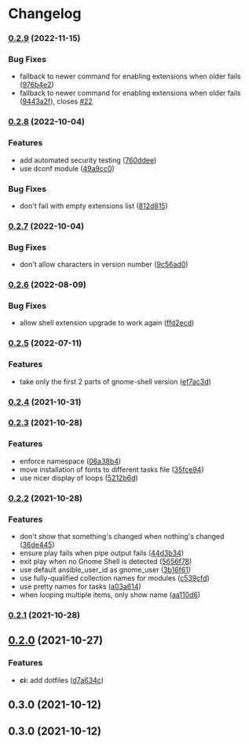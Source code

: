 # Changelog

### [0.2.9](https://github.com/PeterMosmans/ansible-role-customize-gnome/compare/0.2.8...0.2.9) (2022-11-15)

### Bug Fixes

- fallback to newer command for enabling extensions when older fails
  ([976b4e2](https://github.com/PeterMosmans/ansible-role-customize-gnome/commit/976b4e2246a933f27bcb43a51e5c410b126862dd))
- fallback to newer command for enabling extensions when older fails
  ([9443a2f](https://github.com/PeterMosmans/ansible-role-customize-gnome/commit/9443a2fddcf7172a972099e2530fb58c29762049)),
  closes
  [#22](https://github.com/PeterMosmans/ansible-role-customize-gnome/issues/22)

### [0.2.8](https://github.com/PeterMosmans/ansible-role-customize-gnome/compare/0.2.7...0.2.8) (2022-10-04)

### Features

- add automated security testing
  ([760ddee](https://github.com/PeterMosmans/ansible-role-customize-gnome/commit/760ddeefb5d6a20524d2e770549c7992aa466b7e))
- use dconf module
  ([49a9cc0](https://github.com/PeterMosmans/ansible-role-customize-gnome/commit/49a9cc00bcb9b152d28be73c698caedd23e742a6))

### Bug Fixes

- don't fail with empty extensions list
  ([812d815](https://github.com/PeterMosmans/ansible-role-customize-gnome/commit/812d815b61536fdc29b77db8dda43f61e9e2d27d))

### [0.2.7](https://github.com/PeterMosmans/ansible-role-customize-gnome/compare/0.2.6...0.2.7) (2022-10-04)

### Bug Fixes

- don't allow characters in version number
  ([9c56ad0](https://github.com/PeterMosmans/ansible-role-customize-gnome/commit/9c56ad0e51895a5c53dfa2009474b69746b01c4d))

### [0.2.6](https://github.com/PeterMosmans/ansible-role-customize-gnome/compare/0.2.5...0.2.6) (2022-08-09)

### Bug Fixes

- allow shell extension upgrade to work again
  ([ffd2ecd](https://github.com/PeterMosmans/ansible-role-customize-gnome/commit/ffd2ecd8198e41083acb611a9d050a00fc58b706))

### [0.2.5](https://github.com/PeterMosmans/ansible-role-customize-gnome/compare/0.2.4...0.2.5) (2022-07-11)

### Features

- take only the first 2 parts of gnome-shell version
  ([ef7ac3d](https://github.com/PeterMosmans/ansible-role-customize-gnome/commit/ef7ac3d6449d5ee996f83d5144d873264e84726b))

### [0.2.4](https://github.com/PeterMosmans/ansible-role-customize-gnome/compare/0.2.3...0.2.4) (2021-10-31)

### [0.2.3](https://github.com/PeterMosmans/ansible-role-customize-gnome/compare/0.2.2...0.2.3) (2021-10-28)

### Features

- enforce namespace
  ([06a38b4](https://github.com/PeterMosmans/ansible-role-customize-gnome/commit/06a38b4ef56ce8e25a394e9e537be86f273319a6))
- move installation of fonts to different tasks file
  ([35fce94](https://github.com/PeterMosmans/ansible-role-customize-gnome/commit/35fce947900d6bb4807239b041659188797282e4))
- use nicer display of loops
  ([5212b6d](https://github.com/PeterMosmans/ansible-role-customize-gnome/commit/5212b6d0750148bba96f584776d3fd389b3402a2))

### [0.2.2](https://github.com/PeterMosmans/ansible-role-customize-gnome/compare/0.2.1...0.2.2) (2021-10-28)

### Features

- don't show that something's changed when nothing's changed
  ([36de445](https://github.com/PeterMosmans/ansible-role-customize-gnome/commit/36de44591afb8e1245283b7ddbd645c01d6e38e1))
- ensure play fails when pipe output fails
  ([44d3b34](https://github.com/PeterMosmans/ansible-role-customize-gnome/commit/44d3b34cd34454571c92b8c4e9464b346ffec309))
- exit play when no Gnome Shell is detected
  ([5656f78](https://github.com/PeterMosmans/ansible-role-customize-gnome/commit/5656f7870e42ed951cb3d05f09b583d1daa3b945))
- use default ansible_user_id as gnome_user
  ([3b16f61](https://github.com/PeterMosmans/ansible-role-customize-gnome/commit/3b16f6180998316740cbe85fe26b842898136364))
- use fully-qualified collection names for modules
  ([c539cfd](https://github.com/PeterMosmans/ansible-role-customize-gnome/commit/c539cfdcf554a03a71aa0d42ec89fc7350bb20fa))
- use pretty names for tasks
  ([a03a614](https://github.com/PeterMosmans/ansible-role-customize-gnome/commit/a03a614b97c830e394e9411f333245c251823614))
- when looping multiple items, only show name
  ([aa110d6](https://github.com/PeterMosmans/ansible-role-customize-gnome/commit/aa110d61f3325260dc42c083c167cdd49082090f))

### [0.2.1](https://github.com/PeterMosmans/ansible-role-customize-gnome/compare/0.2.0...0.2.1) (2021-10-28)

## [0.2.0](https://github.com/PeterMosmans/ansible-role-customize-gnome/compare/0.1.1...0.2.0) (2021-10-27)

### Features

- **ci:** add dotfiles
  ([d7a634c](https://github.com/PeterMosmans/ansible-role-customize-gnome/commit/d7a634c4761f022eacb0f89f0484bd845c113283))

## 0.3.0 (2021-10-12)

## 0.3.0 (2021-10-12)
